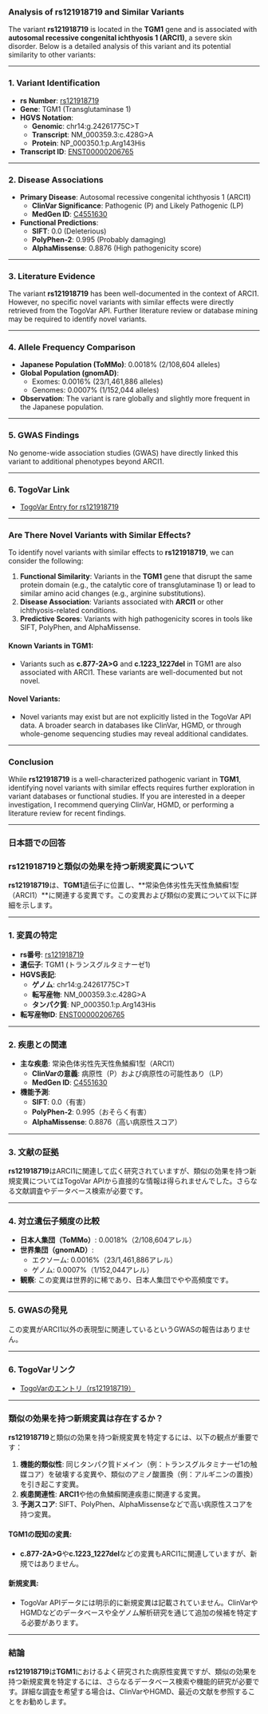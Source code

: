 ### Analysis of rs121918719 and Similar Variants

The variant **rs121918719** is located in the **TGM1** gene and is associated with **autosomal recessive congenital ichthyosis 1 (ARCI1)**, a severe skin disorder. Below is a detailed analysis of this variant and its potential similarity to other variants:

---

### 1. Variant Identification
- **rs Number**: [rs121918719](https://identifiers.org/dbsnp/rs121918719)
- **Gene**: TGM1 (Transglutaminase 1)
- **HGVS Notation**:
  - **Genomic**: chr14:g.24261775C>T
  - **Transcript**: NM_000359.3:c.428G>A
  - **Protein**: NP_000350.1:p.Arg143His
- **Transcript ID**: [ENST00000206765](https://www.ensembl.org/Homo_sapiens/Transcript/Summary?db=core;t=ENST00000206765)

---

### 2. Disease Associations
- **Primary Disease**: Autosomal recessive congenital ichthyosis 1 (ARCI1)
  - **ClinVar Significance**: Pathogenic (P) and Likely Pathogenic (LP)
  - **MedGen ID**: [C4551630](https://www.ncbi.nlm.nih.gov/medgen/C4551630)
- **Functional Predictions**:
  - **SIFT**: 0.0 (Deleterious)
  - **PolyPhen-2**: 0.995 (Probably damaging)
  - **AlphaMissense**: 0.8876 (High pathogenicity score)

---

### 3. Literature Evidence
The variant **rs121918719** has been well-documented in the context of ARCI1. However, no specific novel variants with similar effects were directly retrieved from the TogoVar API. Further literature review or database mining may be required to identify novel variants.

---

### 4. Allele Frequency Comparison
- **Japanese Population (ToMMo)**: 0.0018% (2/108,604 alleles)
- **Global Population (gnomAD)**:
  - Exomes: 0.0016% (23/1,461,886 alleles)
  - Genomes: 0.0007% (1/152,044 alleles)
- **Observation**: The variant is rare globally and slightly more frequent in the Japanese population.

---

### 5. GWAS Findings
No genome-wide association studies (GWAS) have directly linked this variant to additional phenotypes beyond ARCI1.

---

### 6. TogoVar Link
- [TogoVar Entry for rs121918719](https://togovar.org/dbsnp/rs121918719)

---

### Are There Novel Variants with Similar Effects?
To identify novel variants with similar effects to **rs121918719**, we can consider the following:
1. **Functional Similarity**: Variants in the **TGM1** gene that disrupt the same protein domain (e.g., the catalytic core of transglutaminase 1) or lead to similar amino acid changes (e.g., arginine substitutions).
2. **Disease Association**: Variants associated with **ARCI1** or other ichthyosis-related conditions.
3. **Predictive Scores**: Variants with high pathogenicity scores in tools like SIFT, PolyPhen, and AlphaMissense.

#### Known Variants in TGM1:
- Variants such as **c.877-2A>G** and **c.1223_1227del** in TGM1 are also associated with ARCI1. These variants are well-documented but not novel.

#### Novel Variants:
- Novel variants may exist but are not explicitly listed in the TogoVar API data. A broader search in databases like ClinVar, HGMD, or through whole-genome sequencing studies may reveal additional candidates.

---

### Conclusion
While **rs121918719** is a well-characterized pathogenic variant in **TGM1**, identifying novel variants with similar effects requires further exploration in variant databases or functional studies. If you are interested in a deeper investigation, I recommend querying ClinVar, HGMD, or performing a literature review for recent findings.

---

### 日本語での回答

### rs121918719と類似の効果を持つ新規変異について

**rs121918719**は、**TGM1**遺伝子に位置し、**常染色体劣性先天性魚鱗癬1型（ARCI1）**に関連する変異です。この変異および類似の変異について以下に詳細を示します。

---

### 1. 変異の特定
- **rs番号**: [rs121918719](https://identifiers.org/dbsnp/rs121918719)
- **遺伝子**: TGM1 (トランスグルタミナーゼ1)
- **HGVS表記**:
  - **ゲノム**: chr14:g.24261775C>T
  - **転写産物**: NM_000359.3:c.428G>A
  - **タンパク質**: NP_000350.1:p.Arg143His
- **転写産物ID**: [ENST00000206765](https://www.ensembl.org/Homo_sapiens/Transcript/Summary?db=core;t=ENST00000206765)

---

### 2. 疾患との関連
- **主な疾患**: 常染色体劣性先天性魚鱗癬1型（ARCI1）
  - **ClinVarの意義**: 病原性（P）および病原性の可能性あり（LP）
  - **MedGen ID**: [C4551630](https://www.ncbi.nlm.nih.gov/medgen/C4551630)
- **機能予測**:
  - **SIFT**: 0.0（有害）
  - **PolyPhen-2**: 0.995（おそらく有害）
  - **AlphaMissense**: 0.8876（高い病原性スコア）

---

### 3. 文献の証拠
**rs121918719**はARCI1に関連して広く研究されていますが、類似の効果を持つ新規変異についてはTogoVar APIから直接的な情報は得られませんでした。さらなる文献調査やデータベース検索が必要です。

---

### 4. 対立遺伝子頻度の比較
- **日本人集団（ToMMo）**: 0.0018%（2/108,604アレル）
- **世界集団（gnomAD）**:
  - エクソーム: 0.0016%（23/1,461,886アレル）
  - ゲノム: 0.0007%（1/152,044アレル）
- **観察**: この変異は世界的に稀であり、日本人集団でやや高頻度です。

---

### 5. GWASの発見
この変異がARCI1以外の表現型に関連しているというGWASの報告はありません。

---

### 6. TogoVarリンク
- [TogoVarのエントリ（rs121918719）](https://togovar.org/dbsnp/rs121918719)

---

### 類似の効果を持つ新規変異は存在するか？
**rs121918719**と類似の効果を持つ新規変異を特定するには、以下の観点が重要です：
1. **機能的類似性**: 同じタンパク質ドメイン（例：トランスグルタミナーゼ1の触媒コア）を破壊する変異や、類似のアミノ酸置換（例：アルギニンの置換）を引き起こす変異。
2. **疾患関連性**: **ARCI1**や他の魚鱗癬関連疾患に関連する変異。
3. **予測スコア**: SIFT、PolyPhen、AlphaMissenseなどで高い病原性スコアを持つ変異。

#### TGM1の既知の変異:
- **c.877-2A>G**や**c.1223_1227del**などの変異もARCI1に関連していますが、新規ではありません。

#### 新規変異:
- TogoVar APIデータには明示的に新規変異は記載されていません。ClinVarやHGMDなどのデータベースや全ゲノム解析研究を通じて追加の候補を特定する必要があります。

---

### 結論
**rs121918719**は**TGM1**におけるよく研究された病原性変異ですが、類似の効果を持つ新規変異を特定するには、さらなるデータベース検索や機能的研究が必要です。詳細な調査を希望する場合は、ClinVarやHGMD、最近の文献を参照することをお勧めします。